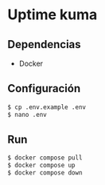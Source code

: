 # Uptime kuma

## Dependencias

- Docker

## Configuración

```bash
$ cp .env.example .env
$ nano .env
```

## Run

```bash
$ docker compose pull
$ docker compose up
$ docker compose down
```
